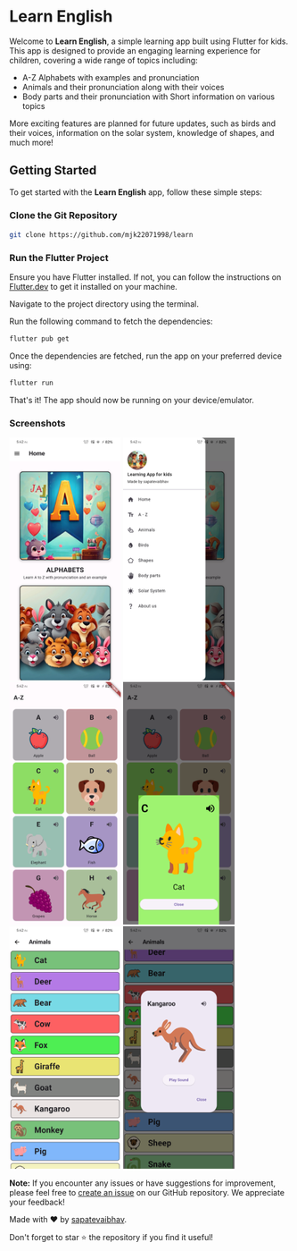 # Learn English

Welcome to **Learn English**, a simple learning app built using Flutter for kids. This app is designed to provide an engaging learning experience for children, covering a wide range of topics including:

- A-Z Alphabets with examples and pronunciation
- Animals and their pronunciation along with their voices
- Body parts and their pronunciation with Short information on various topics

More exciting features are planned for future updates, such as birds and their voices, information on the solar system, knowledge of shapes, and much more!

## Getting Started

To get started with the **Learn English** app, follow these simple steps:

### Clone the Git Repository

```bash
git clone https://github.com/mjk22071998/learn
```

### Run the Flutter Project

Ensure you have Flutter installed. If not, you can follow the instructions on [Flutter.dev](https://flutter.dev/) to get it installed on your machine.

Navigate to the project directory using the terminal.

Run the following command to fetch the dependencies:

```bash
flutter pub get
```

Once the dependencies are fetched, run the app on your preferred device using:

```bash
flutter run
```

That's it! The app should now be running on your device/emulator.

### Screenshots

<img src='readme/one.png' width='200'/> <img src='readme/two.png' width='200'/> <img src='readme/three.png' width='200'/> <img src='readme/four.png' width='200'/><img src='readme/five.png' width='200'/> <img src='readme/six.png' width='200'/>

**Note:** If you encounter any issues or have suggestions for improvement, please feel free to [create an issue](https://github.com/VaibhavCodeClub/learn/issues/new/choose) on our GitHub repository. We appreciate your feedback!

Made with ❤️ by [sapatevaibhav](https://github.com/sapatevaibhav).

Don't forget to star ⭐ the repository if you find it useful!
